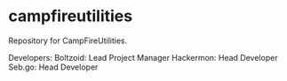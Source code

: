 # campfireutilities
Repository for CampFireUtilities.

Developers:
Boltzoid: Lead Project Manager
Hackermon: Head Developer
Seb.go: Head Developer
